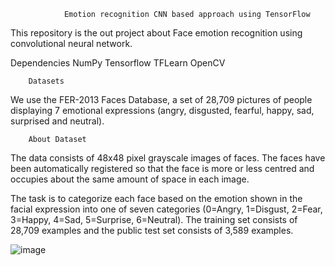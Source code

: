                 Emotion recognition CNN based approach using TensorFlow

This repository is the out project about Face emotion recognition using convolutional neural network.

Dependencies
        NumPy
        Tensorflow
        TFLearn
        OpenCV
 
        Datasets
We use the FER-2013 Faces Database, a set of 28,709 pictures of people displaying 7 emotional expressions (angry, disgusted, fearful, happy, sad, surprised and neutral).

        About Dataset
The data consists of 48x48 pixel grayscale images of faces. The faces have been automatically registered so that the face is more or less centred and occupies about the same amount of space in each image.

The task is to categorize each face based on the emotion shown in the facial expression into one of seven categories (0=Angry, 1=Disgust, 2=Fear, 3=Happy, 4=Sad, 5=Surprise, 6=Neutral). The training set consists of 28,709 examples and the public test set consists of 3,589 examples.

![image](https://user-images.githubusercontent.com/110337046/183772187-0fd29810-6f9f-4d75-bce1-ea0897cf0909.png)
